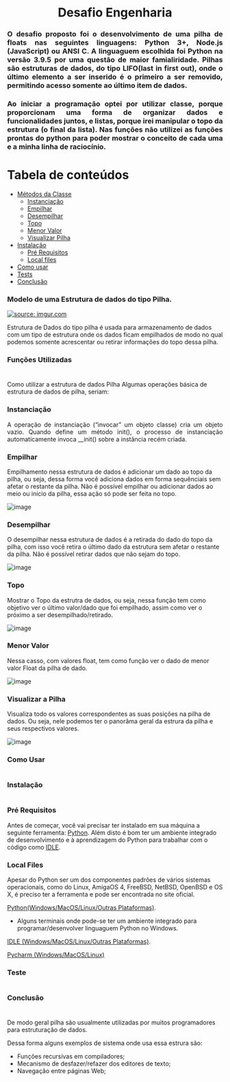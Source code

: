 <h1 align="center"> Desafio Engenharia </h1>

### <p align="justify"> O desafio proposto foi o desenvolvimento de uma pilha de floats nas seguintes linguagens: Python 3+, Node.js (JavaScript) ou ANSI C. A linguaguem escolhida foi Python na versão 3.9.5 por uma questão de maior famialiridade. Pilhas são estruturas de dados, do tipo LIFO(last in first out), onde o último elemento a ser inserido é o primeiro a ser removido, permitindo acesso somente ao último item de dados.  </p> 

### <p align="justify"> Ao iniciar a programação optei por utilizar classe, porque proporcionam uma forma de organizar dados e funcionalidades juntos, e listas, porque irei manipular o topo da estrutura (o final da lista). Nas funções não utilizei as funções prontas do python para poder mostrar o conceito de cada uma e a minha linha de raciocínio.    </p> 


Tabela de conteúdos
=================
<!--ts-->
   * [Métodos da Classe](#funções-utilizadas)
       * [Instanciação](#instanciação)
       * [Empilhar](#empilhar)
       * [Desempilhar](#desempilhar)
       * [Topo](#topo)
       * [Menor Valor](#menor-valor)
       * [Visualizar Pilha](#visualizar-a-pilha)   
   * [Instalação](#instalação)
      * [Pré Requisitos](#pré-requisitos)
      * [Local files](#local-files) 
   * [Como usar](#como-usar)
   * [Tests](#testes)
   * [Conclusão](#conclusão)
<!--te-->


### Modelo de uma Estrutura de dados do tipo Pilha. 

<a href="https://imgur.com/SlYK5Be"><img src="https://i.imgur.com/SlYK5Be.png" title="source: imgur.com" /></a>

Estrutura de Dados do tipo pilha é usada para armazenamento de dados com um tipo de estrutura onde os dados ficam empilhados de modo no qual podemos somente acrescentar ou retirar informações do topo dessa pilha.

### Funções Utilizadas
<h1 align=""> </h1>
Como utilizar a estrutura de dados Pilha
Algumas operações básica de estrutura de dados de pilha, seriam:

### Instanciação
<p align="justify"> A operação de instanciação (“invocar” um objeto classe) cria um objeto vazio. Quando define um método init(), o processo de instanciação automaticamente invoca __init() sobre a instância recém criada. </p> 

### Empilhar
Empilhamento nessa estrutura de dados é adicionar um dado ao topo da pilha, ou seja, dessa forma você adiciona dados em forma sequênciais sem afetar o restante da pilha. Não é possível empilhar ou adicionar dados ao meio ou inicio da pilha, essa ação só pode ser feita no topo.

![image](https://user-images.githubusercontent.com/80843917/126227902-b2f265f1-a4c9-499e-9de2-989f9f2a8ac6.png)


### Desempilhar
O desempilhar nessa estrutura de dados é a retirada do dado do topo da pilha, com isso você retira o último dado da estrutura sem afetar o restante da pilha. Não é possível retirar dados que não sejam do topo.

![image](https://user-images.githubusercontent.com/80843917/126228184-03723a95-8007-45bb-b055-c64980fbf40c.png)

### Topo
Mostrar o Topo da estrutra de dados, ou seja, nessa função tem como objetivo ver o último valor/dado que foi empilhado, assim como ver o próximo a ser desempilhado/retirado.

![image](https://user-images.githubusercontent.com/80843917/126228272-e1f386c0-abbb-4d4d-94c1-c54e38a31cbd.png)


### Menor Valor
Nessa casso, com valores float, tem como função ver o dado de menor valor Float da pilha de dado.

![image](https://user-images.githubusercontent.com/80843917/126228330-e061ec71-54d5-4ed1-8b1c-f970538d2762.png)


### Visualizar a Pilha

Visualiza todo os valores correspondentes as suas posições na pilha de dados. Ou seja, nele podemos ter o panorâma geral da estrura da pilha e seus respectivos valores.

![image](https://user-images.githubusercontent.com/80843917/126228362-566843ad-96dd-4c05-9e8e-c09cfe53dc2d.png)


### Como Usar 
<h1 align=""> </h1>


### Instalação
<h1 align=""> </h1>

### Pré Requisitos

Antes de começar, você vai precisar ter instalado em sua máquina a seguinte ferramenta:
[Python](https://www.python.org/).
Além disto é bom ter um ambiente integrado de desenvolvimento e à aprendizagem do Python para trabalhar com o código como [IDLE](https://www.python.org/).

### Local Files 
Apesar do Python ser um dos componentes padrões de vários sistemas operacionais, como do Linux, AmigaOS 4, FreeBSD, NetBSD, OpenBSD e OS X, é preciso ter a ferramenta e pode ser encontrada no site oficial.

[Python(Windows/MacOS/Linux/Outras Plataformas)](https://www.python.org/).

- Alguns terminais onde pode-se ter um ambiente integrado para programar/desenvolver linguaguem Python no Windows.

[IDLE (Windows/MacOS/Linux/Outras Plataformas)](https://www.python.org/).

[Pycharm (Windows/MacOS/Linux)](https://www.jetbrains.com/pt-br/pycharm/download/)

### Teste
<h1 align=""> </h1>

### Conclusão
<h1 align=""> </h1>
De modo geral pilha são usualmente utilizadas por muitos programadores para estruturação de dados.

Dessa forma alguns exemplos de sistema onde usa essa estrura são:
* Funções recursivas em compiladores;
* Mecanismo de desfazer/refazer dos editores de texto;
* Navegação entre páginas Web;
